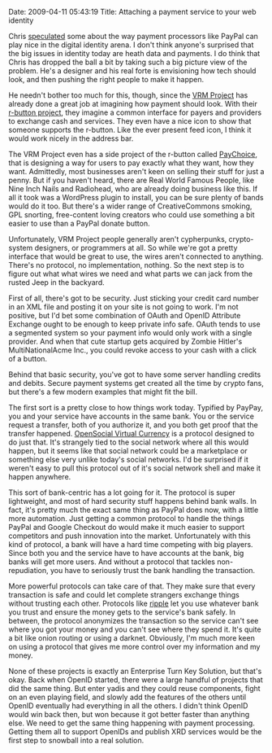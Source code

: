 Date: 2009-04-11 05:43:19
Title: Attaching a payment service to your web identity

Chris [speculated][] some about the way payment processors like PayPal
can play nice in the digital identity arena. I don't think anyone's
surprised that the big issues in identity today are heath data and
payments. I do think that Chris has dropped the ball a bit by taking
such a big picture view of the problem. He's a designer and his real
forte is envisioning how tech should look, and then pushing the right
people to make it happen.

He needn't bother too much for this, though, since the [VRM Project][]
has already done a great job at imagining how payment should look. With
their [r-button project][], they imagine a common interface for payers
and providers to exchange cash and services. They even have a nice icon
to show that someone supports the r-button. Like the ever present feed
icon, I think it would work nicely in the address bar.

The VRM Project even has a side project of the r-button called
[PayChoice][r-button project], that is designing a way for users to pay
exactly what they want, how they want. Admittedly, most businesses
aren't keen on selling their stuff for just a penny. But if you haven't
heard, there are Real World Famous People, like Nine Inch Nails and
Radiohead, who are already doing business like this. If all it took was
a WordPress plugin to install, you can be sure plenty of bands would do
it too. But there's a wider range of CreativeCommons smoking, GPL
snorting, free-content loving creators who could use something a bit
easier to use than a PayPal donate button.

Unfortunately, VRM Project people generally aren't cypherpunks,
crypto-system designers, or programmers at all. So while we're got a
pretty interface that would be great to use, the wires aren't connected
to anything. There's no protocol, no implementation, nothing. So the
next step is to figure out what what wires we need and what parts we can
jack from the rusted Jeep in the backyard.

First of all, there's got to be security. Just sticking your credit card
number in an XML file and posting it on your site is not going to work.
I'm not positive, but I'd bet some combination of OAuth and OpenID
Attribute Exchange ought to be enough to keep private info safe. OAuth
tends to use a segmented system so your payment info would only work
with a single provider. And when that cute startup gets acquired by
Zombie Hitler's MultiNationalAcme Inc., you could revoke access to your
cash with a click of a button.

Behind that basic security, you've got to have some server handling
credits and debits. Secure payment systems get created all the time by
crypto fans, but there's a few modern examples that might fit the bill.

The first sort is a pretty close to how things work today. Typified by
PayPay, you and your service have accounts in the same bank. You or the
service request a transfer, both of you authorize it, and you both get
proof that the transfer happened. [OpenSocial Virtual Currency][] is a
protocol designed to do just that. It's strangely tied to the social
network where all this would happen, but it seems like that social
network could be a marketplace or something else very unlike today's
social networks. I'd be surprised if it weren't easy to pull this
protocol out of it's social network shell and make it happen anywhere.

This sort of bank-centric has a lot going for it. The protocol is super
lightweight, and most of hard security stuff happens behind bank walls.
In fact, it's pretty much the exact same thing as PayPal does now, with
a little more automation. Just getting a common protocol to handle the
things PayPal and Google Checkout do would make it much easier to
support competitors and push innovation into the market. Unfortunately
with this kind of protocol, a bank will have a hard time competing with
big players. Since both you and the service have to have accounts at the
bank, big banks will get more users. And without a protocol that tackles
non-repudiation, you have to seriously trust the bank handling the
transaction.

More powerful protocols can take care of that. They make sure that every
transaction is safe and could let complete strangers exchange things
without trusting each other. Protocols like [ripple][] let you use
whatever bank you trust and ensure the money gets to the service's bank
safely. In between, the protocol anonymizes the transaction so the
service can't see where you got your money and you can't see where they
spend it. It's quite a bit like onion routing or using a darknet.
Obviously, I'm much more keen on using a protocol that gives me more
control over my information and my money.

None of these projects is exactly an Enterprise Turn Key Solution, but
that's okay. Back when OpenID started, there were a large handful of
projects that did the same thing. But enter yadis and they could reuse
components, fight on an even playing field, and slowly add the features
of the others until OpenID eventually had everything in all the others.
I didn't think OpenID would win back then, but won because it got better
faster than anything else. We need to get the same thing happening with
payment processing. Getting them all to support OpenIDs and publish XRD
services would be the first step to snowball into a real solution.

  [speculated]: http://factoryjoe.com/blog/2009/01/28/what-paypals-member-in-the-openid-foundation-could-mean/
  [VRM Project]: http://cyber.law.harvard.edu/projectvrm
    "Vendor Relationship Management"
  [r-button project]: http://cyber.law.harvard.edu/projectvrm/R-button
  [OpenSocial Virtual Currency]: http://code.google.com/p/opensocial-virtual-currency/
  [ripple]: http://ripple.sourceforge.net/
